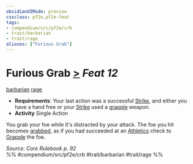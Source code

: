 ```yaml
---
obsidianUIMode: preview
cssclass: pf2e,pf2e-feat
tags:
- compendium/src/pf2e/crb
- trait/barbarian
- trait/rage
aliases: ["Furious Grab"]
---
```

# Furious Grab  [>](rules/core-rulebook/chapter-9-playing-the-game.md#Actions "Single Action") *Feat 12*  
[barbarian](rules/traits/barbarian.md "Barbarian Class Trait")  [rage](rules/traits/rage.md "Rage Combat Trait")  

- **Requirements**: Your last action was a successful [Strike](rules/actions/strike.md), and either you have a hand free or your [Strike](rules/actions/strike.md) used a [grapple](rules/traits/grapple.md "Grapple Weapon Trait") weapon.
- **Activity** Single Action

You grab your foe while it's distracted by your attack. The foe you hit becomes [grabbed](rules/conditions.md#Grabbed), as if you had succeeded at an [Athletics](compendium/skills.md#Athletics) check to [Grapple](rules/actions/grapple.md) the foe.

*Source: Core Rulebook p. 92*  
%% #compendium/src/pf2e/crb #trait/barbarian #trait/rage %%